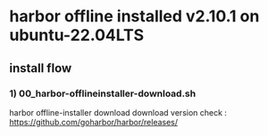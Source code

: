 # harbor offline installed v2.10.1 on ubuntu-22.04LTS

## install flow
### 1) 00_harbor-offlineinstaller-download.sh
harbor offline-installer download
download version check : https://github.com/goharbor/harbor/releases/
